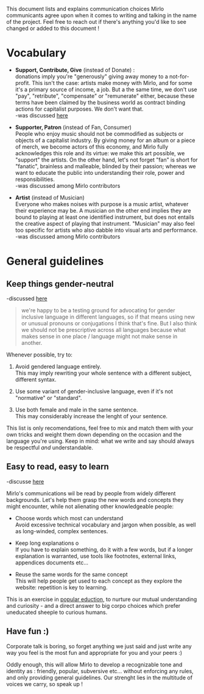 This document lists and explains communication choices Mirlo communicants agree upon when it comes to writing and talking in the name of the project.
Feel free to reach out if there's anything you'd like to see changed or added to this document !

# Vocabulary  

*   **Support, Contribute, Give** (instead of Donate) :  
    donations imply you're "generously" giving away money to a not-for-profit. This isn't the case: artists make money with Mirlo, and for some it's a primary source of income, a job. But a the same time, we don't use "pay", "retribute", "compensate" or "remunerate" either, because these terms have been claimed by the business world as contract binding actions for capitalist purposes. We don't want that.  
    \-was discussed [here](https://github.com/funmusicplace/mirlo/issues/1206#issuecomment-2944708037)
*   **Supporter, Patron** (instead of Fan, Consumer)  
    People who enjoy music should not be commodified as subjects or objects of a capitalist industry. By giving money for an album or a piece of merch, we become actors of this economy, and Mirlo fully acknowledges this role and its virtue: we make this art possible, we "support" the artists. On the other hand, let's not forget "fan" is short for "fanatic", brainless and malleable, blinded by their passion; whereas we want to educate the public into understanding their role, power and responsibilities.  
    \-was discussed among Mirlo contributors  
    
*   **Artist** (instead of Musician)  
    Everyone who makes noises with purpose is a music artist, whatever their experience may be. A musician on the other end implies they are bound to playing at least one identified instrument, but does not entails the creative aspect of playing that instrument. "Musician" may also feel too specific for artists who also dabble into visual arts and performance.  
    \-was discussed among Mirlo contributors  
    

# General guidelines  

## Keep things gender-neutral

\-discussed [here](https://discord.com/channels/1070731899317796974/1245375152246755441)  

> we're happy to be a testing ground for advocating for gender inclusive language in different languages, so if that means using new or unusual pronouns or conjugations I think that's fine. But I also think we should not be prescriptive across all languages because what makes sense in one place / language might not make sense in another.  

Whenever possible, try to:

1.  Avoid gendered language entirely.  
    This may imply rewriting your whole sentence with a different subject, different syntax.  
    
2.  Use some variant of gender-inclusive language, even if it's not "normative" or "standard".  
    
3.  Use both female and male in the same sentence.  
    This may considerably increase the lenght of your sentence.  
    

This list is only recomendations, feel free to mix and match them with your own tricks and weight them down depending on the occasion and the language you're using. Keep in mind: what we write and say should always be respectful _and_ understandable.  

## Easy to read, easy to learn

\-discusse [here](https://github.com/funmusicplace/mirlo/discussions/1152)  

  

Mirlo's communications wil be read by people from widely different backgrounds. Let's help them grasp the new words and concepts they might encounter, while not alienating other knowledgeable people:  

*   Choose words which most can understand  
    Avoid excessive technical vocabulary and jargon when possible, as well as long-winded, complex sentences.  
    
*   Keep long explanations o  
    If you have to explain something, do it with a few words, but if a longer explanation is warranted, use tools like footnotes, external links, appendices documents etc...  
    
*   Reuse the same words for the same concept  
    This will help people get used to each concept as they explore the website: repetition is key to learning.

This is an exercise in [popular eduction](https://en.wikipedia.org/wiki/Popular_education), to nurture our mutual understanding and curiosity - and a direct answer to big corpo choices which prefer uneducated sheeple to curious humans.

## Have fun :)  

Corporate talk is boring, so forget anything we just said and just write any way you feel is the most fun and appropriate for you and your peers :)  

Oddly enough, this will allow Mirlo to develop a recognizable tone and identity as : friendly, popular, subversive etc... without enforcing any rules, and only providing general guidelines. Our strenght lies in the multitude of voices we carry, so speak up !
